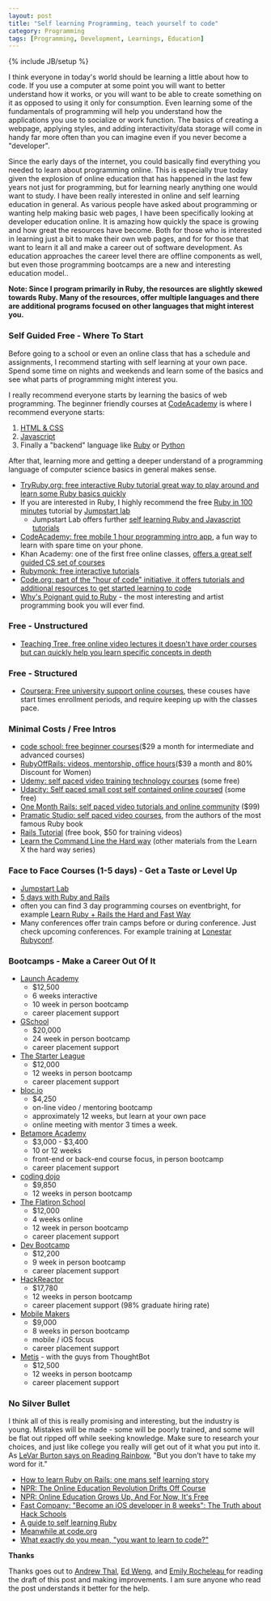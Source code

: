 ```yaml
---
layout: post
title: "Self learning Programming, teach yourself to code"
category: Programming
tags: [Programming, Development, Learnings, Education]
---
```

{% include JB/setup %}

I think everyone in today's world should be learning a little about how to code. If you use a computer at some point you will want to better understand how it works, or you will want to be able to create something on it as opposed to using it only for consumption. Even learning some of the fundamentals of programming will help you understand how the applications you use to socialize or work function. The basics of creating a webpage, applying styles, and adding interactivity/data storage will come in handy far more often than you can imagine even if you never become a "developer".

Since the early days of the internet, you could basically find everything you needed to learn about programming online. This is especially true today given the explosion of online education that has happened in the last few years not just for programming, but for learning nearly anything one would want to study. I have been really interested in online and self learning education in general. As various people have asked about programming or wanting help making basic web pages, I have been specifically looking at developer education online. It is amazing how quickly the space is growing and how great the resources have become. Both for those who is interested in learning just a bit to make their own web pages, and for for those that want to learn it all and make a career out of software development. As education approaches the career level there are offline components as well, but even those programming bootcamps are a new and interesting education model..

__Note: Since I program primarily in Ruby, the resources are slightly skewed towards Ruby. Many of the resources, offer multiple languages and there are additional programs focused on other languages that might interest you.__

### Self Guided Free - Where To Start

Before going to a school or even an online class that has a schedule and assignments, I recommend starting with self learning at your own pace. Spend some time on nights and weekends and learn some of the basics and see what parts of programming might interest you.

I really recommend everyone starts by learning the basics of web programming. The beginner friendly courses at [CodeAcademy](http://www.codecademy.com/) is where I recommend everyone starts:

1. [HTML & CSS](http://www.codecademy.com/tracks/web)
2. [Javascript](http://www.codecademy.com/tracks/javascript)
3. Finally a "backend" language like [Ruby](http://www.codecademy.com/tracks/ruby) or [Python](http://www.codecademy.com/tracks/python)

After that, learning more and getting a deeper understand of a programming language of computer science basics in general makes sense.

* [TryRuby.org: free interactive Ruby tutorial great way to play around and learn some Ruby basics quickly](http://tryruby.org/levels/1/challenges/0)
* If you are interested in Ruby, I highly recommend the free [Ruby in 100 minutes](http://tutorials.jumpstartlab.com/projects/ruby_in_100_minutes.html) tutorial by [Jumpstart lab](http://jumpstartlab.com/)
  * Jumpstart Lab offers further [self learning Ruby and Javascript tutorials](http://tutorials.jumpstartlab.com/)
* [CodeAcademy: free mobile 1 hour programming intro app](http://techcrunch.com/2013/12/09/codecademy-releases-its-first-educational-app-a-k-a-my-new-subway-time-killer/), a fun way to learn with spare time on your phone.
* Khan Academy: one of the first free online classes, [offers a great self guided CS set of courses](https://www.khanacademy.org/cs)
* [Rubymonk: free interactive tutorials](https://rubymonk.com)
* [Code.org: part of the "hour of code" initiative, it offers tutorials and additional resources to get started learning to code](http://code.org/learn)
* [Why's Poignant guid to Ruby](http://mislav.uniqpath.com/poignant-guide/) - the most interesting and artist programming book you will ever find.

### Free - Unstructured

* [Teaching Tree, free online video lectures it doesn't have order courses but can quickly help you learn specific concepts in depth](http://www.teachingtree.co/)

### Free - Structured

* [Coursera: Free university support online courses](https://www.coursera.org/category/cs-programming), these couses have start times enrollment periods, and require keeping up with the classes pace.

### Minimal Costs / Free Intros

* [code school: free beginner courses](https://www.codeschool.com/)($29 a month for intermediate and advanced courses)
* [RubyOffRails: videos, mentorship, office hours](https://rubyoffrails.com/)($39 a month and 80% Discount for Women)
* [Udemy: self paced video training technology courses](https://www.udemy.com/courses/Technology) (some free)
* [Udacity: Self paced small cost self contained online coursed](https://www.udacity.com/) (some free)
* [One Month Rails: self paced video tutorials and online community](https://onemonthrails.com/) ($99)
* [Pramatic Studio: self paced video courses](http://pragmaticstudio.com/), from the authors of the most famous Ruby book
* [Rails Tutorial](http://ruby.railstutorial.org/) (free book, $50 for training videos)
* [Learn the Command Line the Hard way](http://cli.learncodethehardway.org) (other materials from the Learn X the hard way series)

### Face to Face Courses (1-5 days) - Get a Taste or Level Up

* [Jumpstart Lab](http://jumpstartlab.com/)
* [5 days with Ruby and Rails](https://thenewcircle.com/training/ruby/ruby_on_rails.html)
* often you can find 3 day programming courses on eventbright, for example [Learn Ruby + Rails the Hard and Fast Way](http://www.eventbrite.com/e/cancelled-learn-ruby-rails-the-hard-and-fast-way-tickets-8484743095)
* Many conferences offer train camps before or during conference. Just check upcoming conferences. For example training at [Lonestar Rubyconf](http://www.lonestarruby.org/2013/lsrc#training-information).

### Bootcamps - Make a Career Out Of It

* [Launch Academy](http://www.launchacademy.com/)
  * $12,500
  * 6 weeks interactive
  * 10 week in person bootcamp
  * career placement support
* [GSchool](https://www.gschool.it/)
  * $20,000
  * 24 week in person bootcamp
  * career placement support
* [The Starter League](http://www.starterleague.com/)
  * $12,000
  * 12 weeks in person bootcamp
  * career placement support
* [bloc.io](https://www.bloc.io/)
  * $4,250
  * on-line video / mentoring bootcamp
  * approximately 12 weeks, but learn at your own pace
  * online meeting with mentor 3 times a week.
* [Betamore Academy](http://www.betamore.com/academy)
  * $3,000 - $3,400 
  * 10 or 12 weeks
  * front-end or back-end course focus, in person bootcamp
  * career placement support 
* [coding dojo](http://codingdojo.com)
  * $9,850
  * 12 weeks in person bootcamp
* [The Flatiron School](http://flatironschool.com/rubycurriculum.html)
  * $12,000
  * 4 weeks online
  * 12 week in person bootcamp
  * career placement support
* [Dev Bootcamp](http://devbootcamp.com)
  * $12,200
  * 9 week in person bootcamp
  * career placement support
* [HackReactor](http://www.hackreactor.com)
  * $17,780
  * 12 weeks in person bootcamp
  * career placement support (98% graduate hiring rate)
* [Mobile Makers](http://www.mobilemakers.co/#what-is-the-mobile-makers-academy)
  * $9,000
  * 8 weeks in person bootcamp
  * mobile / iOS focus
  * career placement support
* [Metis](http://www.thisismetis.com/) - with the guys from ThoughtBot
  * $12,500
  * 12 weeks in person bootcamp
  * career placement support

### No Silver Bullet

I think all of this is really promising and interesting, but the industry is young. Mistakes will be made - some will be poorly trained, and some will be flat out ripped off while seeking knowledge. Make sure to research your choices, and just like college you really will get out of it what you put into it. As [LeVar Burton says on Reading Rainbow](http://en.wikipedia.org/wiki/Reading_Rainbow), "But you don't have to take my word for it."

* [How to learn Ruby on Rails: one mans self learning story](https://medium.com/learning-to-code/f5b3cc66659a)
* [NPR: The Online Education Revolution Drifts Off Course](http://www.npr.org/2013/12/31/258420151/the-online-education-revolution-drifts-off-course)
* [NPR: Online Education Grows Up, And For Now, It's Free](http://www.npr.org/2012/09/30/162053927/online-education-grows-up-and-for-now-its-free)
* [Fast Company: "Become an iOS developer in 8 weeks": The Truth about Hack Schools](http://www.fastcompany.com/3023456/become-an-ios-developer-in-8-weeks-the-truth-about-hack-schools)
* [A guide to self learning Ruby](http://net.tutsplus.com/tutorials/ruby/the-best-way-to-learn-ruby-on-rails/)
* [Meanwhile at code.org](http://worrydream.com/MeanwhileAtCodeOrg/)
* [What exactly do you mean, "you want to learn to code?"](http://www.hanselman.com/blog/ACoderAProgrammerAHackerADeveloperAndAComputerScientistWalkIntoAVennDiagram.aspx)

__Thanks__  

Thanks goes out to [Andrew Thal](https://twitter.com/athal7), [Ed Weng](https://twitter.com/wengzilla), and [ Emily Rocheleau ](http://www.linkedin.com/pub/emily-rocheleau/12/5a1/9a1) for reading the draft of this post and making improvements. I am sure anyone who read the post understands it better for the help.

